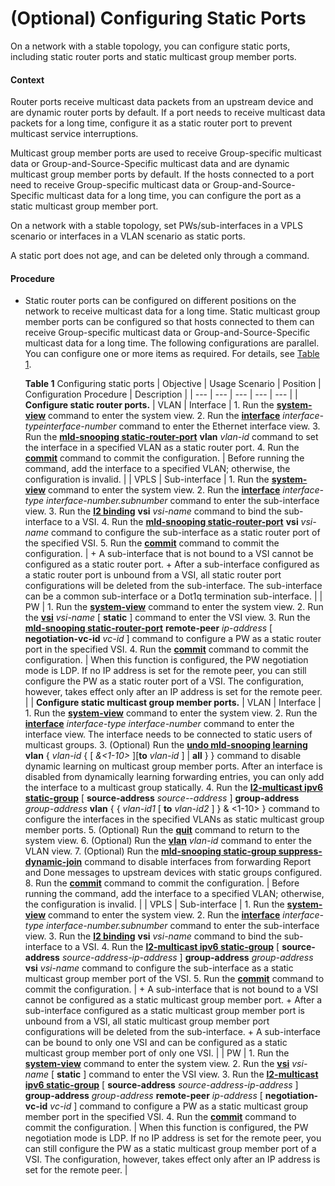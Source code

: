 (Optional) Configuring Static Ports
===================================

On a network with a stable topology, you can configure static ports, including static router ports and static multicast group member ports.

#### Context

Router ports receive multicast data packets from an upstream device and are dynamic router ports by default. If a port needs to receive multicast data packets for a long time, configure it as a static router port to prevent multicast service interruptions.

Multicast group member ports are used to receive Group-specific multicast data or Group-and-Source-Specific multicast data and are dynamic multicast group member ports by default. If the hosts connected to a port need to receive Group-specific multicast data or Group-and-Source-Specific multicast data for a long time, you can configure the port as a static multicast group member port.

On a network with a stable topology, set PWs/sub-interfaces in a VPLS scenario or interfaces in a VLAN scenario as static ports.

A static port does not age, and can be deleted only through a command.


#### Procedure

* Static router ports can be configured on different positions on the network to receive multicast data for a long time. Static multicast group member ports can be configured so that hosts connected to them can receive Group-specific multicast data or Group-and-Source-Specific multicast data for a long time. The following configurations are parallel. You can configure one or more items as required. For details, see [Table 1](#EN-US_TASK_0172367922__tab_dc_vrp_l2mc_cfg_007401).
  
  
  
  **Table 1** Configuring static ports
  | Objective | Usage Scenario | Position | Configuration Procedure | Description |
  | --- | --- | --- | --- | --- |
  | **Configure static router ports.** | VLAN | Interface | 1. Run the [**system-view**](cmdqueryname=system-view) command to enter the system view. 2. Run the [**interface**](cmdqueryname=interface) *interface-typeinterface-number* command to enter the Ethernet interface view. 3. Run the [**mld-snooping static-router-port**](cmdqueryname=mld-snooping+static-router-port) **vlan** *vlan-id* command to set the interface in a specified VLAN as a static router port. 4. Run the [**commit**](cmdqueryname=commit) command to commit the configuration. | Before running the command, add the interface to a specified VLAN; otherwise, the configuration is invalid. |
  | VPLS | Sub-interface | 1. Run the [**system-view**](cmdqueryname=system-view) command to enter the system view. 2. Run the [**interface**](cmdqueryname=interface) *interface-type* *interface-number.subnumber* command to enter the sub-interface view. 3. Run the [**l2 binding**](cmdqueryname=l2+binding) **vsi** *vsi-name* command to bind the sub-interface to a VSI. 4. Run the [**mld-snooping static-router-port**](cmdqueryname=mld-snooping+static-router-port) **vsi** *vsi-name* command to configure the sub-interface as a static router port of the specified VSI. 5. Run the [**commit**](cmdqueryname=commit) command to commit the configuration. | + A sub-interface that is not bound to a VSI cannot be configured as a static router port. + After a sub-interface configured as a static router port is unbound from a VSI, all static router port configurations will be deleted from the sub-interface. The sub-interface can be a common sub-interface or a Dot1q termination sub-interface. |
  | PW | 1. Run the [**system-view**](cmdqueryname=system-view) command to enter the system view. 2. Run the [**vsi**](cmdqueryname=vsi) *vsi-name* [ **static** ] command to enter the VSI view. 3. Run the [**mld-snooping static-router-port**](cmdqueryname=mld-snooping+static-router-port) **remote-peer** *ip-address* [ **negotiation-vc-id** *vc-id* ] command to configure a PW as a static router port in the specified VSI. 4. Run the [**commit**](cmdqueryname=commit) command to commit the configuration. | When this function is configured, the PW negotiation mode is LDP.  If no IP address is set for the remote peer, you can still configure the PW as a static router port of a VSI. The configuration, however, takes effect only after an IP address is set for the remote peer. |
  | **Configure static multicast group member ports.** | VLAN | Interface | 1. Run the [**system-view**](cmdqueryname=system-view) command to enter the system view. 2. Run the [**interface**](cmdqueryname=interface) *interface-type interface-number* command to enter the interface view. The interface needs to be connected to static users of multicast groups. 3. (Optional) Run the [**undo mld-snooping learning**](cmdqueryname=undo+mld-snooping+learning) **vlan** { *vlan-id* { [ *&<1-10>* ][**to** *vlan-id* ] | **all** } } command to disable dynamic learning on multicast group member ports. After an interface is disabled from dynamically learning forwarding entries, you can only add the interface to a multicast group statically. 4. Run the [**l2-multicast ipv6 static-group**](cmdqueryname=l2-multicast+ipv6+static-group) [ **source-address** *source--address* ] **group-address** *group-address* **vlan** { { *vlan-id1* [ **to** *vlan-id2* ] } & <1-10> } command to configure the interfaces in the specified VLANs as static multicast group member ports. 5. (Optional) Run the [**quit**](cmdqueryname=quit) command to return to the system view. 6. (Optional) Run the [**vlan**](cmdqueryname=vlan) *vlan-id* command to enter the VLAN view. 7. (Optional) Run the [**mld-snooping static-group suppress-dynamic-join**](cmdqueryname=mld-snooping+static-group+suppress-dynamic-join) command to disable interfaces from forwarding Report and Done messages to upstream devices with static groups configured. 8. Run the [**commit**](cmdqueryname=commit) command to commit the configuration. | Before running the command, add the interface to a specified VLAN; otherwise, the configuration is invalid. |
  | VPLS | Sub-interface | 1. Run the [**system-view**](cmdqueryname=system-view) command to enter the system view. 2. Run the [**interface**](cmdqueryname=interface) *interface-type* *interface-number.subnumber* command to enter the sub-interface view. 3. Run the [**l2 binding**](cmdqueryname=l2+binding) **vsi** *vsi-name* command to bind the sub-interface to a VSI. 4. Run the [**l2-multicast ipv6 static-group**](cmdqueryname=l2-multicast+ipv6+static-group) [ **source-address** *source-address-ip-address* ] **group-address** *group-address* **vsi** *vsi-name* command to configure the sub-interface as a static multicast group member port of the VSI. 5. Run the [**commit**](cmdqueryname=commit) command to commit the configuration. | + A sub-interface that is not bound to a VSI cannot be configured as a static multicast group member port. + After a sub-interface configured as a static multicast group member port is unbound from a VSI, all static multicast group member port configurations will be deleted from the sub-interface. + A sub-interface can be bound to only one VSI and can be configured as a static multicast group member port of only one VSI. |
  | PW | 1. Run the [**system-view**](cmdqueryname=system-view) command to enter the system view. 2. Run the [**vsi**](cmdqueryname=vsi) *vsi-name* [ **static** ] command to enter the VSI view. 3. Run the [**l2-multicast ipv6 static-group**](cmdqueryname=l2-multicast+ipv6+static-group) [ **source-address** *source-address-ip-address* ] **group-address** *group-address* **remote-peer** *ip-address* [ **negotiation-vc-id** *vc-id* ] command to configure a PW as a static multicast group member port in the specified VSI. 4. Run the [**commit**](cmdqueryname=commit) command to commit the configuration. | When this function is configured, the PW negotiation mode is LDP.  If no IP address is set for the remote peer, you can still configure the PW as a static multicast group member port of a VSI. The configuration, however, takes effect only after an IP address is set for the remote peer. |